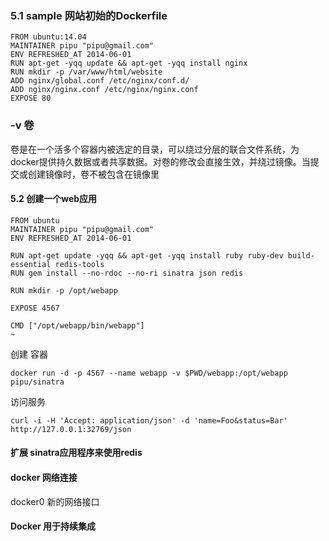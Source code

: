 ### 5.1 sample 网站初始的Dockerfile

```
FROM ubuntu:14.04
MAINTAINER pipu "pipu@gmail.com"
ENV REFRESHED_AT 2014-06-01
RUN apt-get -yqq update && apt-get -yqq install nginx
RUN mkdir -p /var/www/html/website
ADD nginx/global.conf /etc/nginx/conf.d/
ADD nginx/nginx.conf /etc/nginx/nginx.conf
EXPOSE 80
```

### -v 卷
卷是在一个活多个容器内被选定的目录，可以绕过分层的联合文件系统，为docker提供持久数据或者共享数据。对卷的修改会直接生效，并绕过镜像。当提交或创建镜像时，卷不被包含在镜像里

#### 5.2 创建一个web应用

```
FROM ubuntu
MAINTAINER pipu "pipu@gmail.com"
ENV REFRESHED_AT 2014-06-01

RUN apt-get update -yqq && apt-get -yqq install ruby ruby-dev build-essential redis-tools
RUN gem install --no-rdoc --no-ri sinatra json redis

RUN mkdir -p /opt/webapp

EXPOSE 4567

CMD ["/opt/webapp/bin/webapp"]
~
```

创建 容器

```
docker run -d -p 4567 --name webapp -v $PWD/webapp:/opt/webapp pipu/sinatra
```

访问服务

```
curl -i -H 'Accept: application/json' -d 'name=Foo&status=Bar' http://127.0.0.1:32769/json
```

#### 扩展 sinatra应用程序来使用redis

#### docker 网络连接

docker0 新的网络接口


#### Docker 用于持续集成

